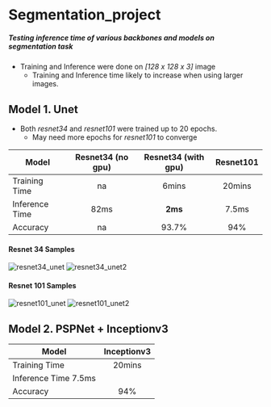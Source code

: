 # Segmentation_project

##### Testing inference time of various backbones and models on segmentation task


- Training and Inference were done on *[128 x 128 x 3]* image
    - Training and Inference time likely to increase when using larger images.

## Model 1. Unet
- Both *resnet34* and *resnet101* were trained up to 20 epochs.
    - May need more epochs for *resnet101* to converge

| Model  | Resnet34 (no gpu)  | Resnet34 (with gpu)  | Resnet101  |
| ------------- | :-------------: | :-------------: | :-------------: | 
| Training Time |  na | 6mins    | 20mins  |
| Inference Time  | 82ms  | **2ms** | 7.5ms  |
| Accuracy  | na  | 93.7% | 94%  |


#### Resnet 34 Samples
![resnet34_unet](https://user-images.githubusercontent.com/53849669/133183544-117019e6-5f09-449c-87d4-3ecca423c146.png)
![resnet34_unet2](https://user-images.githubusercontent.com/53849669/133184006-bf0f7450-5cbe-432e-80d3-9b7bcb4d2125.png)

#### Resnet 101 Samples
![resnet101_unet](https://user-images.githubusercontent.com/53849669/133184010-f01f3a3a-ee9c-4500-8f48-bf10e42729f2.png)
![resnet101_unet2](https://user-images.githubusercontent.com/53849669/133184013-e944815e-3f70-43c2-a45d-f39adabec255.png)


## Model 2. PSPNet + Inceptionv3

| Model  | Inceptionv3 |
| ------------- | :-------------: | 
| Training Time   | 20mins  |
| Inference Time   7.5ms  |
| Accuracy  | 94%  |
